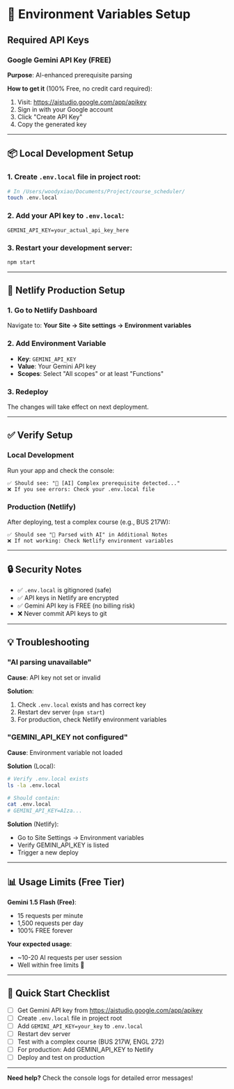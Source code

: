 # 🔑 Environment Variables Setup

## Required API Keys

### Google Gemini API Key (FREE)

**Purpose**: AI-enhanced prerequisite parsing

**How to get it** (100% Free, no credit card required):

1. Visit: https://aistudio.google.com/app/apikey
2. Sign in with your Google account
3. Click "Create API Key"
4. Copy the generated key

---

## 📦 Local Development Setup

### 1. Create `.env.local` file in project root:

```bash
# In /Users/woodyxiao/Documents/Project/course_scheduler/
touch .env.local
```

### 2. Add your API key to `.env.local`:

```
GEMINI_API_KEY=your_actual_api_key_here
```

### 3. Restart your development server:

```bash
npm start
```

---

## 🚀 Netlify Production Setup

### 1. Go to Netlify Dashboard

Navigate to: **Your Site → Site settings → Environment variables**

### 2. Add Environment Variable

- **Key**: `GEMINI_API_KEY`
- **Value**: Your Gemini API key
- **Scopes**: Select "All scopes" or at least "Functions"

### 3. Redeploy

The changes will take effect on next deployment.

---

## ✅ Verify Setup

### Local Development

Run your app and check the console:

```
✅ Should see: "🤖 [AI] Complex prerequisite detected..."
❌ If you see errors: Check your .env.local file
```

### Production (Netlify)

After deploying, test a complex course (e.g., BUS 217W):

```
✅ Should see "🤖 Parsed with AI" in Additional Notes
❌ If not working: Check Netlify environment variables
```

---

## 🔒 Security Notes

- ✅ `.env.local` is gitignored (safe)
- ✅ API keys in Netlify are encrypted
- ✅ Gemini API key is FREE (no billing risk)
- ❌ Never commit API keys to git

---

## 💡 Troubleshooting

### "AI parsing unavailable"

**Cause**: API key not set or invalid

**Solution**:
1. Check `.env.local` exists and has correct key
2. Restart dev server (`npm start`)
3. For production, check Netlify environment variables

### "GEMINI_API_KEY not configured"

**Cause**: Environment variable not loaded

**Solution** (Local):
```bash
# Verify .env.local exists
ls -la .env.local

# Should contain:
cat .env.local
# GEMINI_API_KEY=AIza...
```

**Solution** (Netlify):
- Go to Site Settings → Environment variables
- Verify GEMINI_API_KEY is listed
- Trigger a new deploy

---

## 📊 Usage Limits (Free Tier)

**Gemini 1.5 Flash (Free)**:
- 15 requests per minute
- 1,500 requests per day
- 100% FREE forever

**Your expected usage**:
- ~10-20 AI requests per user session
- Well within free limits 🎉

---

## 🎯 Quick Start Checklist

- [ ] Get Gemini API key from https://aistudio.google.com/app/apikey
- [ ] Create `.env.local` file in project root
- [ ] Add `GEMINI_API_KEY=your_key` to `.env.local`
- [ ] Restart dev server
- [ ] Test with a complex course (BUS 217W, ENGL 272)
- [ ] For production: Add GEMINI_API_KEY to Netlify
- [ ] Deploy and test on production

---

**Need help?** Check the console logs for detailed error messages!

